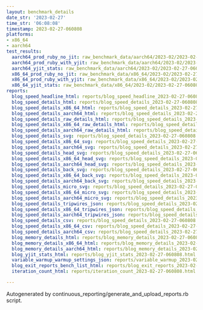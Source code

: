 ```yaml
---
layout: benchmark_details
date_str: '2023-02-27'
time_str: '06:08:08'
timestamp: 2023-02-27-060808
platforms:
- x86_64
- aarch64
test_results:
  aarch64_prod_ruby_no_jit: raw_benchmark_data/aarch64/2023-02/2023-02-27-060808_basic_benchmark_aarch64_prod_ruby_no_jit.json
  aarch64_prod_ruby_with_yjit: raw_benchmark_data/aarch64/2023-02/2023-02-27-060808_basic_benchmark_aarch64_prod_ruby_with_yjit.json
  aarch64_yjit_stats: raw_benchmark_data/aarch64/2023-02/2023-02-27-060808_basic_benchmark_aarch64_yjit_stats.json
  x86_64_prod_ruby_no_jit: raw_benchmark_data/x86_64/2023-02/2023-02-27-060808_basic_benchmark_x86_64_prod_ruby_no_jit.json
  x86_64_prod_ruby_with_yjit: raw_benchmark_data/x86_64/2023-02/2023-02-27-060808_basic_benchmark_x86_64_prod_ruby_with_yjit.json
  x86_64_yjit_stats: raw_benchmark_data/x86_64/2023-02/2023-02-27-060808_basic_benchmark_x86_64_yjit_stats.json
reports:
  blog_speed_headline_html: reports/blog_speed_headline_2023-02-27-060808.html
  blog_speed_details_html: reports/blog_speed_details_2023-02-27-060808.html
  blog_speed_details_x86_64_html: reports/blog_speed_details_2023-02-27-060808.x86_64.html
  blog_speed_details_aarch64_html: reports/blog_speed_details_2023-02-27-060808.aarch64.html
  blog_speed_details_raw_details_html: reports/blog_speed_details_2023-02-27-060808.raw_details.html
  blog_speed_details_x86_64_raw_details_html: reports/blog_speed_details_2023-02-27-060808.x86_64.raw_details.html
  blog_speed_details_aarch64_raw_details_html: reports/blog_speed_details_2023-02-27-060808.aarch64.raw_details.html
  blog_speed_details_svg: reports/blog_speed_details_2023-02-27-060808.svg
  blog_speed_details_x86_64_svg: reports/blog_speed_details_2023-02-27-060808.x86_64.svg
  blog_speed_details_aarch64_svg: reports/blog_speed_details_2023-02-27-060808.aarch64.svg
  blog_speed_details_head_svg: reports/blog_speed_details_2023-02-27-060808.head.svg
  blog_speed_details_x86_64_head_svg: reports/blog_speed_details_2023-02-27-060808.x86_64.head.svg
  blog_speed_details_aarch64_head_svg: reports/blog_speed_details_2023-02-27-060808.aarch64.head.svg
  blog_speed_details_back_svg: reports/blog_speed_details_2023-02-27-060808.back.svg
  blog_speed_details_x86_64_back_svg: reports/blog_speed_details_2023-02-27-060808.x86_64.back.svg
  blog_speed_details_aarch64_back_svg: reports/blog_speed_details_2023-02-27-060808.aarch64.back.svg
  blog_speed_details_micro_svg: reports/blog_speed_details_2023-02-27-060808.micro.svg
  blog_speed_details_x86_64_micro_svg: reports/blog_speed_details_2023-02-27-060808.x86_64.micro.svg
  blog_speed_details_aarch64_micro_svg: reports/blog_speed_details_2023-02-27-060808.aarch64.micro.svg
  blog_speed_details_tripwires_json: reports/blog_speed_details_2023-02-27-060808.tripwires.json
  blog_speed_details_x86_64_tripwires_json: reports/blog_speed_details_2023-02-27-060808.x86_64.tripwires.json
  blog_speed_details_aarch64_tripwires_json: reports/blog_speed_details_2023-02-27-060808.aarch64.tripwires.json
  blog_speed_details_csv: reports/blog_speed_details_2023-02-27-060808.csv
  blog_speed_details_x86_64_csv: reports/blog_speed_details_2023-02-27-060808.x86_64.csv
  blog_speed_details_aarch64_csv: reports/blog_speed_details_2023-02-27-060808.aarch64.csv
  blog_memory_details_html: reports/blog_memory_details_2023-02-27-060808.html
  blog_memory_details_x86_64_html: reports/blog_memory_details_2023-02-27-060808.x86_64.html
  blog_memory_details_aarch64_html: reports/blog_memory_details_2023-02-27-060808.aarch64.html
  blog_yjit_stats_html: reports/blog_yjit_stats_2023-02-27-060808.html
  variable_warmup_warmup_settings_json: reports/variable_warmup_2023-02-27-060808.warmup_settings.json
  blog_exit_reports_bench_list_html: reports/blog_exit_reports_2023-02-27-060808.bench_list.html
  iteration_count_html: reports/iteration_count_2023-02-27-060808.html

---
```

Autogenerated by continuous_reporting/generate_and_upload_reports.rb script.
